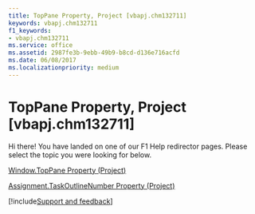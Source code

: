 ```yaml
---
title: TopPane Property, Project [vbapj.chm132711]
keywords: vbapj.chm132711
f1_keywords:
- vbapj.chm132711
ms.service: office
ms.assetid: 2987fe3b-9ebb-49b9-b8cd-d136e716acfd
ms.date: 06/08/2017
ms.localizationpriority: medium
---
```



# TopPane Property, Project [vbapj.chm132711]

Hi there! You have landed on one of our F1 Help redirector pages. Please select the topic you were looking for below.

[Window.TopPane Property (Project)](https://msdn.microsoft.com/library/0390e494-7895-9cec-fed7-3cbc5c94506b%28Office.15%29.aspx)

[Assignment.TaskOutlineNumber Property (Project)](https://msdn.microsoft.com/library/0e356f68-76a8-11df-a723-718c93e61a2c%28Office.15%29.aspx)

[!include[Support and feedback](~/includes/feedback-boilerplate.md)]